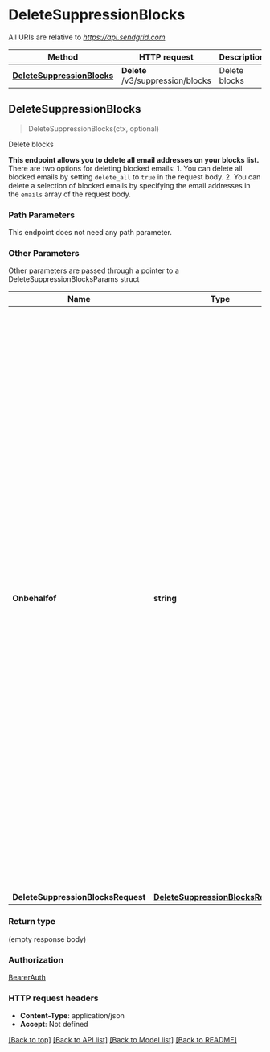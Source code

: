 # DeleteSuppressionBlocks

All URIs are relative to *https://api.sendgrid.com*

Method | HTTP request | Description
------------- | ------------- | -------------
[**DeleteSuppressionBlocks**](DeleteSuppressionBlocks.md#DeleteSuppressionBlocks) | **Delete** /v3/suppression/blocks | Delete blocks



## DeleteSuppressionBlocks

> DeleteSuppressionBlocks(ctx, optional)

Delete blocks

**This endpoint allows you to delete all email addresses on your blocks list.**  There are two options for deleting blocked emails:   1. You can delete all blocked emails by setting `delete_all` to `true` in the request body.  2. You can delete a selection of blocked emails by specifying the email addresses in the `emails` array of the request body.

### Path Parameters

This endpoint does not need any path parameter.

### Other Parameters

Other parameters are passed through a pointer to a DeleteSuppressionBlocksParams struct


Name | Type | Description
------------- | ------------- | -------------
**Onbehalfof** | **string** | The `on-behalf-of` header allows you to make API calls from a parent account on behalf of the parent's Subusers or customer accounts. You will use the parent account's API key when using this header. When making a call on behalf of a customer account, the property value should be \"account-id\" followed by the customer account's ID (e.g., `on-behalf-of: account-id <account-id>`). When making a call on behalf of a Subuser, the property value should be the Subuser's username (e.g., `on-behalf-of: <subuser-username>`). See [**On Behalf Of**](https://docs.sendgrid.com/api-reference/how-to-use-the-sendgrid-v3-api/on-behalf-of) for more information.
**DeleteSuppressionBlocksRequest** | [**DeleteSuppressionBlocksRequest**](DeleteSuppressionBlocksRequest.md) | 

### Return type

 (empty response body)

### Authorization

[BearerAuth](../README.md#BearerAuth)

### HTTP request headers

- **Content-Type**: application/json
- **Accept**: Not defined

[[Back to top]](#) [[Back to API list]](../README.md#documentation-for-api-endpoints)
[[Back to Model list]](../README.md#documentation-for-models)
[[Back to README]](../README.md)


